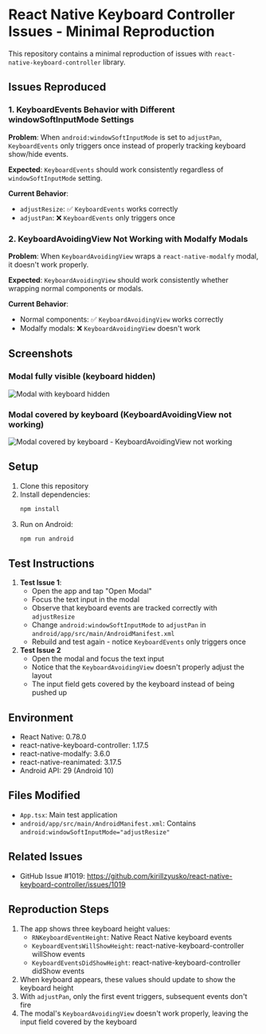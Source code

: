 # React Native Keyboard Controller Issues - Minimal Reproduction

This repository contains a minimal reproduction of issues with `react-native-keyboard-controller` library.

## Issues Reproduced

### 1. KeyboardEvents Behavior with Different windowSoftInputMode Settings

**Problem**: When `android:windowSoftInputMode` is set to `adjustPan`, `KeyboardEvents` only triggers once instead of properly tracking keyboard show/hide events.

**Expected**: `KeyboardEvents` should work consistently regardless of `windowSoftInputMode` setting.

**Current Behavior**:
- `adjustResize`: ✅ `KeyboardEvents` works correctly
- `adjustPan`: ❌ `KeyboardEvents` only triggers once

### 2. KeyboardAvoidingView Not Working with Modalfy Modals

**Problem**: When `KeyboardAvoidingView` wraps a `react-native-modalfy` modal, it doesn't work properly.

**Expected**: `KeyboardAvoidingView` should work consistently whether wrapping normal components or modals.

**Current Behavior**:
- Normal components: ✅ `KeyboardAvoidingView` works correctly
- Modalfy modals: ❌ `KeyboardAvoidingView` doesn't work

## Screenshots

### Modal fully visible (keyboard hidden)
![Modal with keyboard hidden](./4511752717442_.pic.jpg)

### Modal covered by keyboard (KeyboardAvoidingView not working)
![Modal covered by keyboard - KeyboardAvoidingView not working](./4521752717450_.pic.jpg)

## Setup

1. Clone this repository
2. Install dependencies:
   ```bash
   npm install
   ```
3. Run on Android:
   ```bash
   npm run android
   ```

## Test Instructions
1. **Test Issue 1**: 
   - Open the app and tap "Open Modal"
   - Focus the text input in the modal
   - Observe that keyboard events are tracked correctly with `adjustResize`
   - Change `android:windowSoftInputMode` to `adjustPan` in `android/app/src/main/AndroidManifest.xml`
   - Rebuild and test again - notice `KeyboardEvents` only triggers once
2. **Test Issue 2**
   - Open the modal and focus the text input
   - Notice that the `KeyboardAvoidingView` doesn't properly adjust the layout
   - The input field gets covered by the keyboard instead of being pushed up

## Environment

- React Native: 0.78.0
- react-native-keyboard-controller: 1.17.5
- react-native-modalfy: 3.6.0
- react-native-reanimated: 3.17.5
- Android API: 29 (Android 10)

## Files Modified

- `App.tsx`: Main test application
- `android/app/src/main/AndroidManifest.xml`: Contains `android:windowSoftInputMode="adjustResize"`

## Related Issues

- GitHub Issue #1019: https://github.com/kirillzyusko/react-native-keyboard-controller/issues/1019

## Reproduction Steps
1. The app shows three keyboard height values:
   - `RNKeyboardEventHeight`: Native React Native keyboard events
   - `KeyboardEventsWillShowHeight`: react-native-keyboard-controller willShow events
   - `KeyboardEventsDidShowHeight`: react-native-keyboard-controller didShow events
2. When keyboard appears, these values should update to show the keyboard height
3. With `adjustPan`, only the first event triggers, subsequent events don't fire
4. The modal's `KeyboardAvoidingView` doesn't work properly, leaving the input field covered by the keyboard
